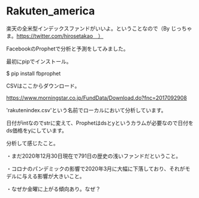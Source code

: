 # Rakuten_america

楽天の全米型インデックスファンドがいいよ。ということなので（By じっちゃま。https://twitter.com/hirosetakao　）

FacebookのProphetで分析と予測をしてみました。


最初にpipでインストール。

$ pip install fbprophet

CSVはここからダウンロード。

https://www.morningstar.co.jp/FundData/Download.do?fnc=2017092908

'rakutenindex.csv'という名前でローカルにおいて分析しています。

日付がintなのでstrに変えて、Prophetはdsとyというカラムが必要なので日付をds価格をyにしています。

分析して感じたこと。

・まだ2020年12月30日現在で791日の歴史の浅いファンドだということ。

・コロナのパンデミックの影響で2020年3月に大幅に下落しており、それがモデルに与える影響が大きいこと。

・なぜか金曜に上がる傾向あり。なぜ？

